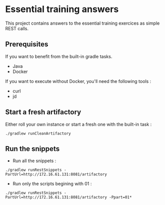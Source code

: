 # Essential training answers

This project contains answers to the essential training exercices as simple REST calls.

## Prerequisites
If you want to benefit from the built-in gradle tasks.
- Java
- Docker

If you want to execute without Docker, you'll need the following tools :
- curl
- jd

## Start a fresh artifactory
Either roll your own instance or start a fresh one with the built-in task :

`./gradlew runCleanArtifactory`

## Run the snippets

- Run all the snippets :

`./gradlew runRestSnippets -PartUrl=http://172.16.61.131:8081/artifactory`

- Run only the scripts begining with 01 :

`./gradlew runRestSnippets -PartUrl=http://172.16.61.131:8081/artifactory -Ppart=01* `